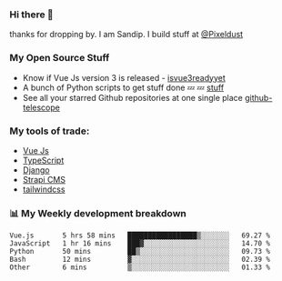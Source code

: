 ### Hi there 👋

thanks for dropping by.
I am Sandip. I build stuff at [@Pixeldust](github.com/pixeldust-in/)

###  **My Open Source Stuff**

 - Know if Vue Js version 3 is released -  [isvue3readyyet](https://github.com/sandiprb/isvue3readyyet)
 - A bunch of Python scripts to get stuff done 💤 💤 [stuff](https://github.com/sandiprb/stuff)
 - See all your starred Github repositories at one single place [github-telescope](https://github.com/sandiprb/github-telescope)



###  **My tools of trade:**
 - [Vue Js](https://github.com/vuejs/vue/)
 - [TypeScript](https://github.com/microsoft/TypeScript)
 - [Django](github.com/django/django)
 - [Strapi CMS](github.com/strapi/strapi)
 - [tailwindcss](https://github.com/tailwindlabs/tailwindcss)


###  📊 **My Weekly development breakdown**
<!--START_SECTION:waka-->
```text
Vue.js       5 hrs 58 mins   █████████████████▒░░░░░░░   69.27 % 
JavaScript   1 hr 16 mins    ███▓░░░░░░░░░░░░░░░░░░░░░   14.70 % 
Python       50 mins         ██▒░░░░░░░░░░░░░░░░░░░░░░   09.73 % 
Bash         12 mins         ▓░░░░░░░░░░░░░░░░░░░░░░░░   02.39 % 
Other        6 mins          ▒░░░░░░░░░░░░░░░░░░░░░░░░   01.33 % 
```
<!--END_SECTION:waka-->

